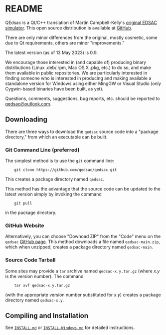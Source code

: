 # README

QEdsac is a Qt/C++ translation of Martin Campbell-Kelly's [original
EDSAC simulator](https://www.dcs.warwick.ac.uk/~edsac).  This open source
distribution is available at [GitHub](https://github.com/qedsac/qedsac).

There are only minor differences from the original, mostly cosmetic,
some due to Qt requirements, others are minor "improvements."

The latest version (as of 13 May 2023) is 0.9.

We encourage those interested in (and capable of) producing binary
distributions (Linux .deb/.rpm, Mac OS X .pkg, etc.) to do so, and make
them available in public repositories.  We are particularly interested
in finding someone who is interested in producing and making available
a standalone version for Windows using either MingGW or Visual Studio
(only Cygwin-based binaries have been built, as yet).

Questions, comments, suggestions, bug reports, etc. should be reported
to [qedsac@outlook.com](mailto:qedsac@outlook.com).

## Downloading
There are three ways to download the `qedsac` source code into a
"package directory," from which an executable can be built.

### Git Command Line (preferred)
The simplest method is to use the `git` command line:
```
	git clone https://github.com/qedsac/qedsac.git
```
This creates a package directory named `qedsac`.

This method has the advantage that the source code can be updated to
the latest version simply by invoking the command
```
	git pull
```
in the package directory.

### GitHub Website
Alternatively, you can choose "Downoad ZIP" from the "Code" menu on
the `qedsac` [GitHub page](https://github.com/qedsac/qedsac).  This
method downloads a file named `qedsac-main.zip`, which when unzipped,
creates a package directory named `qedsac-main`.

### Source Code Tarball
Some sites may provide a `tar` archive named `qedsac-x.y.tar.gz`
(where *x.y* is the version number).  The command
```
	tar xvf qedsac-x.y.tar.gz
```
(with the appropriate version number substituted for *x.y*) creates a
package directory named `qedsac-x.y`.

## Compiling and Installation
See [`INSTALL.md`](INSTALL.md) or [`INSTALL-Windows.md`](INSTALL-Windows.md) 
for detailed instructions.
